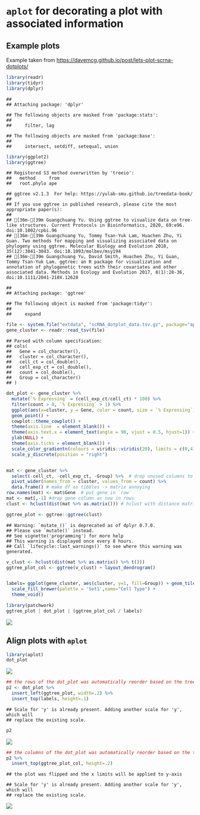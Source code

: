 <!-- README.md is generated from README.Rmd. Please edit that file -->

# `aplot` for decorating a plot with associated information

## Example plots

Example taken from
<https://davemcg.github.io/post/lets-plot-scrna-dotplots/>

``` r
library(readr)
library(tidyr)
library(dplyr)
```

    ## 
    ## Attaching package: 'dplyr'

    ## The following objects are masked from 'package:stats':
    ## 
    ##     filter, lag

    ## The following objects are masked from 'package:base':
    ## 
    ##     intersect, setdiff, setequal, union

``` r
library(ggplot2)
library(ggtree)
```

    ## Registered S3 method overwritten by 'treeio':
    ##   method     from
    ##   root.phylo ape

    ## ggtree v2.1.3  For help: https://yulab-smu.github.io/treedata-book/
    ## 
    ## If you use ggtree in published research, please cite the most appropriate paper(s):
    ## 
    ## [36m-[39m Guangchuang Yu. Using ggtree to visualize data on tree-like structures. Current Protocols in Bioinformatics, 2020, 69:e96. doi:10.1002/cpbi.96
    ## [36m-[39m Guangchuang Yu, Tommy Tsan-Yuk Lam, Huachen Zhu, Yi Guan. Two methods for mapping and visualizing associated data on phylogeny using ggtree. Molecular Biology and Evolution 2018, 35(12):3041-3043. doi:10.1093/molbev/msy194
    ## [36m-[39m Guangchuang Yu, David Smith, Huachen Zhu, Yi Guan, Tommy Tsan-Yuk Lam. ggtree: an R package for visualization and annotation of phylogenetic trees with their covariates and other associated data. Methods in Ecology and Evolution 2017, 8(1):28-36, doi:10.1111/2041-210X.12628

    ## 
    ## Attaching package: 'ggtree'

    ## The following object is masked from 'package:tidyr':
    ## 
    ##     expand

``` r
file <- system.file("extdata", "scRNA_dotplot_data.tsv.gz", package="aplot")
gene_cluster <- readr::read_tsv(file)
```

    ## Parsed with column specification:
    ## cols(
    ##   Gene = col_character(),
    ##   cluster = col_character(),
    ##   cell_ct = col_double(),
    ##   cell_exp_ct = col_double(),
    ##   count = col_double(),
    ##   Group = col_character()
    ## )

``` r
dot_plot <- gene_cluster %>% 
  mutate(`% Expressing` = (cell_exp_ct/cell_ct) * 100) %>% 
  filter(count > 0, `% Expressing` > 1) %>% 
  ggplot(aes(x=cluster, y = Gene, color = count, size = `% Expressing`)) + 
  geom_point() + 
  cowplot::theme_cowplot() + 
  theme(axis.line  = element_blank()) +
  theme(axis.text.x = element_text(angle = 90, vjust = 0.5, hjust=1)) +
  ylab(NULL) +
  theme(axis.ticks = element_blank()) +
  scale_color_gradientn(colours = viridis::viridis(20), limits = c(0,4), oob = scales::squish, name = 'log2 (count + 1)') +
  scale_y_discrete(position = "right")


mat <- gene_cluster %>% 
  select(-cell_ct, -cell_exp_ct, -Group) %>%  # drop unused columns to faciliate widening
  pivot_wider(names_from = cluster, values_from = count) %>% 
  data.frame() # make df as tibbles -> matrix annoying
row.names(mat) <- mat$Gene  # put gene in `row`
mat <- mat[,-1] #drop gene column as now in rows
clust <- hclust(dist(mat %>% as.matrix())) # hclust with distance matrix

ggtree_plot <- ggtree::ggtree(clust)
```

    ## Warning: `mutate_()` is deprecated as of dplyr 0.7.0.
    ## Please use `mutate()` instead.
    ## See vignette('programming') for more help
    ## This warning is displayed once every 8 hours.
    ## Call `lifecycle::last_warnings()` to see where this warning was generated.

``` r
v_clust <- hclust(dist(mat %>% as.matrix() %>% t()))
ggtree_plot_col <- ggtree(v_clust) + layout_dendrogram()


labels= ggplot(gene_cluster, aes(cluster, y=1, fill=Group)) + geom_tile() +
  scale_fill_brewer(palette = 'Set1',name="Cell Type") + 
  theme_void() 

library(patchwork)
ggtree_plot | dot_plot | (ggtree_plot_col / labels)
```

![](README_files/figure-gfm/originPlot-1.png)<!-- -->

## Align plots with `aplot`

``` r
library(aplot)
dot_plot
```

![](README_files/figure-gfm/dotplot-1.png)<!-- -->

``` r
## the rows of the dot_plot was automatically reorder based on the tree
p2 <- dot_plot %>% 
  insert_left(ggtree_plot, width=.2) %>%
  insert_top(labels, height=.1) 
```

    ## Scale for 'y' is already present. Adding another scale for 'y', which will
    ## replace the existing scale.

``` r
p2
```

![](README_files/figure-gfm/dotTree-1.png)<!-- -->

``` r
## the columns of the dot_plot was automatically reorder based on the tree
p2 %>%
  insert_top(ggtree_plot_col, height=.2)
```

    ## the plot was flipped and the x limits will be applied to y-axis

    ## Scale for 'y' is already present. Adding another scale for 'y', which will
    ## replace the existing scale.

![](README_files/figure-gfm/dotTree2-1.png)<!-- -->
